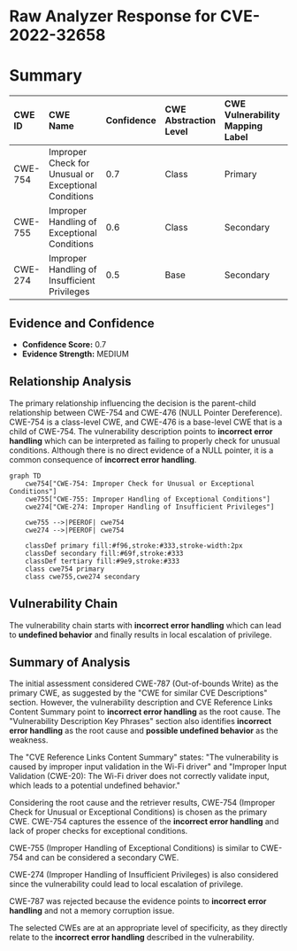 # Raw Analyzer Response for CVE-2022-32658

# Summary
| CWE ID  | CWE Name                                                                                     | Confidence | CWE Abstraction Level | CWE Vulnerability Mapping Label | CWE-Vulnerability Mapping Notes |
| :-------- | :------------------------------------------------------------------------------------------- | :---------- | :---------------------- | :------------------------------ | :------------------------------ |
| CWE-754 | Improper Check for Unusual or Exceptional Conditions | 0.7        | Class                   | Primary                       | Allowed-with-Review             |
| CWE-755 | Improper Handling of Exceptional Conditions                                                        | 0.6       | Class                   | Secondary                       | Discouraged                     |
| CWE-274 | Improper Handling of Insufficient Privileges                                                           | 0.5       | Base                  | Secondary                      | Discouraged                     |

## Evidence and Confidence

*   **Confidence Score:** 0.7
*   **Evidence Strength:** MEDIUM

## Relationship Analysis
The primary relationship influencing the decision is the parent-child relationship between CWE-754 and CWE-476 (NULL Pointer Dereference). CWE-754 is a class-level CWE, and CWE-476 is a base-level CWE that is a child of CWE-754. The vulnerability description points to **incorrect error handling** which can be interpreted as failing to properly check for unusual conditions. Although there is no direct evidence of a NULL pointer, it is a common consequence of **incorrect error handling**.

```mermaid
graph TD
    cwe754["CWE-754: Improper Check for Unusual or Exceptional Conditions"]
    cwe755["CWE-755: Improper Handling of Exceptional Conditions"]
    cwe274["CWE-274: Improper Handling of Insufficient Privileges"]
    
    cwe755 -->|PEEROF| cwe754
    cwe274 -->|PEEROF| cwe754
    
    classDef primary fill:#f96,stroke:#333,stroke-width:2px
    classDef secondary fill:#69f,stroke:#333
    classDef tertiary fill:#9e9,stroke:#333
    class cwe754 primary
    class cwe755,cwe274 secondary
```

## Vulnerability Chain
The vulnerability chain starts with **incorrect error handling** which can lead to **undefined behavior** and finally results in local escalation of privilege.

## Summary of Analysis
The initial assessment considered CWE-787 (Out-of-bounds Write) as the primary CWE, as suggested by the "CWE for similar CVE Descriptions" section. However, the vulnerability description and CVE Reference Links Content Summary point to **incorrect error handling** as the root cause. The "Vulnerability Description Key Phrases" section also identifies **incorrect error handling** as the root cause and **possible undefined behavior** as the weakness.

The "CVE Reference Links Content Summary" states: "The vulnerability is caused by improper input validation in the Wi-Fi driver" and "Improper Input Validation (CWE-20): The Wi-Fi driver does not correctly validate input, which leads to a potential undefined behavior."

Considering the root cause and the retriever results, CWE-754 (Improper Check for Unusual or Exceptional Conditions) is chosen as the primary CWE. CWE-754 captures the essence of the **incorrect error handling** and lack of proper checks for exceptional conditions.

CWE-755 (Improper Handling of Exceptional Conditions) is similar to CWE-754 and can be considered a secondary CWE.

CWE-274 (Improper Handling of Insufficient Privileges) is also considered since the vulnerability could lead to local escalation of privilege.

CWE-787 was rejected because the evidence points to **incorrect error handling** and not a memory corruption issue.

The selected CWEs are at an appropriate level of specificity, as they directly relate to the **incorrect error handling** described in the vulnerability.